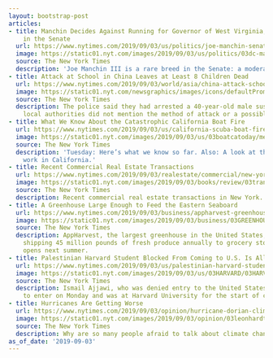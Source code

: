 ```yaml
---
layout: bootstrap-post
articles:
- title: Manchin Decides Against Running for Governor of West Virginia, and Will Stay
    in the Senate
  url: https://www.nytimes.com/2019/09/03/us/politics/joe-manchin-senate-west-virginia.html
  image: https://static01.nyt.com/images/2019/09/03/us/politics/03dc-manchin/03dc-manchin-facebookJumbo.jpg
  source: The New York Times
  description: 'Joe Manchin III is a rare breed in the Senate: a moderate Democrat.'
- title: Attack at School in China Leaves at Least 8 Children Dead
  url: https://www.nytimes.com/2019/09/03/world/asia/china-attack-school.html
  image: https://static01.nyt.com/newsgraphics/images/icons/defaultPromoCrop.png
  source: The New York Times
  description: The police said they had arrested a 40-year-old male suspect, but the
    local authorities did not mention the method of attack or a possible motive.
- title: What We Know About the Catastrophic California Boat Fire
  url: https://www.nytimes.com/2019/09/03/us/california-scuba-boat-fire.html
  image: https://static01.nyt.com/images/2019/09/03/us/03boatcatoday/merlin_160117635_1f708106-bc56-4bd3-a86f-d24040fe11a7-facebookJumbo.jpg
  source: The New York Times
  description: 'Tuesday: Here’s what we know so far. Also: A look at the future of
    work in California.'
- title: Recent Commercial Real Estate Transactions
  url: https://www.nytimes.com/2019/09/03/realestate/commercial/new-york-commercial-real-estate.html
  image: https://static01.nyt.com/images/2019/09/03/books/review/03trans/03trans-facebookJumbo.jpg
  source: The New York Times
  description: Recent commercial real estate transactions in New York.
- title: A Greenhouse Large Enough to Feed the Eastern Seaboard
  url: https://www.nytimes.com/2019/09/03/business/appharvest-greenhouse-kentucky-agriculture.html
  image: https://static01.nyt.com/images/2019/09/03/business/03GREENHOUSE-02/merlin_159397659_6b24c001-2543-484a-afac-cafb07da5eff-facebookJumbo.jpg
  source: The New York Times
  description: AppHarvest, the largest greenhouse in the United States, will begin
    shipping 45 million pounds of fresh produce annually to grocery stores when it
    opens next summer.
- title: Palestinian Harvard Student Blocked From Coming to U.S. Is Allowed to Enter
  url: https://www.nytimes.com/2019/09/03/us/palestinian-harvard-student.html
  image: https://static01.nyt.com/images/2019/09/03/us/03HARVARD/03HARVARD-facebookJumbo.png
  source: The New York Times
  description: Ismail Ajjawi, who was denied entry to the United States, was allowed
    to enter on Monday and was at Harvard University for the start of classes.
- title: Hurricanes Are Getting Worse
  url: https://www.nytimes.com/2019/09/03/opinion/hurricane-dorian-climate-change.html
  image: https://static01.nyt.com/images/2019/09/03/opinion/03leonhardt-newsletter/03leonhardt-newsletter-facebookJumbo.jpg
  source: The New York Times
  description: Why are so many people afraid to talk about climate change?
as_of_date: '2019-09-03'
---
```


